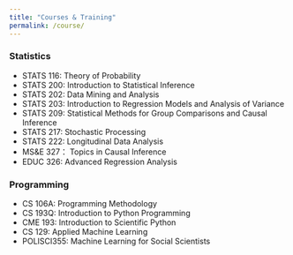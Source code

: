 ```yaml
---
title: "Courses & Training"
permalink: /course/
---
```


### Statistics
- STATS 116: Theory of Probability
- STATS 200: Introduction to Statistical Inference
- STATS 202: Data Mining and Analysis
- STATS 203: Introduction to Regression Models and Analysis of Variance
- STATS 209: Statistical Methods for Group Comparisons and Causal Inference
- STATS 217: Stochastic Processing
- STATS 222: Longitudinal Data Analysis
- MS&E 327： Topics in Causal Inference
- EDUC 326: Advanced Regression Analysis

### Programming
- CS 106A: Programming Methodology
- CS 193Q: Introduction to Python Programming
- CME 193: Introduction to Scientific Python
- CS 129: Applied Machine Learning
- POLISCI355: Machine Learning for Social Scientists
